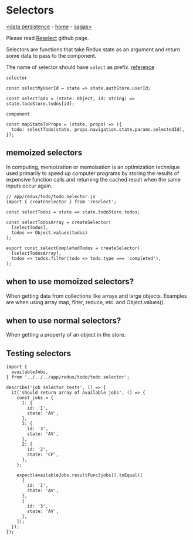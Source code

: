 # Selectors

[<data persistence](persistence.md) - [home](index.md) - [sagas>](saga.md)

Please read [Reselect](https://github.com/reduxjs/reselect) github page.

Selectors are functions that take Redux state as an argument and return some data to pass to the component.

The name of selector should have `select` as prefix. [reference](https://github.com/reduxjs/reselect/issues/355)

`selector`
```
const selectMyUserId = state => state.authStore.userId;

const selectTodo = (state: Object, id: string) => state.todoStore.todos[id];
```
`component`
```
const mapStateToProps = (state, props) => ({
  todo: selectTodo(state, props.navigation.state.params.selectedId),
});
```

## memoized selectors

In computing, memoization or memoisation is an optimization technique used primarily to speed up computer programs by storing the results of expensive function calls and returning the cached result when the same inputs occur again.


```
// app/redux/todo/todo.selector.js
import { createSelector } from 'reselect';

const selectTodos = state => state.todoStore.todos;

const selectTodosArray = createSelector(
  [selectTodos],
  todos => Object.values(todos)
);

export const selectCompletedTodos = createSelector(
  [selectTodosArray],
  todos => todos.filter(todo => todo.type === 'completed'),
);
```

## when to use memoized selectors?

When getting data from collections like arrays and large objects. Examples are when using array map, filter, reduce, etc. and Object.values().

## when to use normal selectors?

When getting a property of an object in the store.

## Testing selectors

```
import {
  availableJobs,
} from '../../../app/redux/todo/todo.selector';

describe('job selector tests', () => {
  it('should return array of available jobs', () => {
    const jobs = {
      1: {
        id: '1',
        state: 'AV',
      },
      3: {
        id: '3',
        state: 'AV',
      },
      2: {
        id: '2',
        state: 'CP',
      },
    };

    expect(availableJobs.resultFunc(jobs)).toEqual([
      {
        id: '1',
        state: 'AV',
      },
      {
        id: '3',
        state: 'AV',
      },
    ]);
  });
});

```

